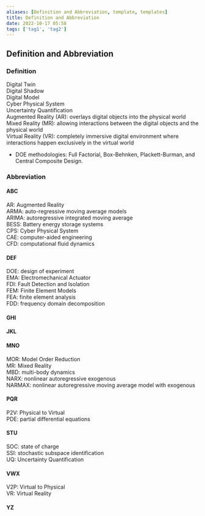 ```yaml
---
aliases: [Definition and Abbreviation, template, templates]
title: Definition and Abbreviation
date: 2022-10-17 05:58
tags: ['tag1', 'tag2']
---
```


## Definition and Abbreviation

### Definition

Digital Twin  
Digital Shadow  
Digital Model  
Cyber Physical System  
Uncertainty Quantification  
Augmented Reality (AR): overlays digital objects into the physical world  
Mixed Reality (MR): allowing interactions between the digital objects and the physical world  
Virtual Reality (VR): completely immersive digital environment where interactions happen exclusively in the virtual world

- DOE methodologies: Full Factorial, Box-Behnken, Plackett-Burman, and Central Composite Design.

### Abbreviation

#### ABC

AR: Augmented Reality  
ARMA: auto-regressive moving average models  
ARIMA: autoregressive integrated moving average  
BESS: Battery energy storage systems  
CPS: Cyber Physical System  
CAE: computer-aided engineering  
CFD: computational fluid dynamics

#### DEF

DOE: design of experiment  
EMA: Electromechanical Actuator  
FDI: Fault Detection and Isolation  
FEM: Finite Element Models  
FEA: finite element analysis  
FDD: frequency domain decomposition  

#### GHI

#### JKL

#### MNO

MOR: Model Order Reduction  
MR: Mixed Reality  
MBD: multi-body dynamics  
NARX: nonlinear autoregressive exogenous  
NARMAX: nonlinear autoregressive moving average model with exogenous

#### PQR

P2V: Physical to Virtual  
PDE: partial differential equations  

#### STU

SOC: state of charge  
SSI: stochastic subspace identification  
UQ: Uncertainty Quantification

#### VWX

V2P: Virtual to Physical  
VR: Virtual Reality  

#### YZ
